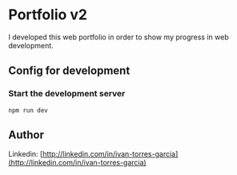 # Portfolio v2

I developed this web portfolio in order to show my progress in web development.

## Config for development
### Start the development server
```
npm run dev
```
## Author
Linkedin: [http://linkedin.com/in/ivan-torres-garcia](http://linkedin.com/in/ivan-torres-garcia)